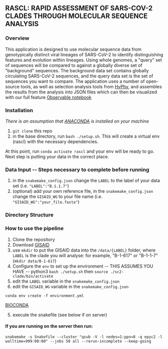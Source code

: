 ## RASCL: RAPID ASSESSMENT OF SARS-COV-2 CLADES THROUGH MOLECULAR SEQUENCE ANALYSIS

### Overview
This application is designed to use molecular sequence data from genotypically distinct viral lineages of SARS-CoV-2 to identify distinguishing features and evolution within lineages.
Using whole genomes, a "query" set of sequences will be compared to against a globally diverse set of "background" sequences. The background data set contains globally circulating SARS-CoV-2 sequences, and the query data set is the set of sequences you want to compare.
The application uses a number of open-source tools, as well as selection analysis tools from [HyPhy](hyphy.org), and assembles the results from the analysis into JSON files which can then be visualized with our full feature [Observable notebook](https://observablehq.com/@aglucaci/sars-cov-2-clades)

### Installation
*There is an assumption that [ANACONDA](https://anaconda.org/) is installed on your machine*

1. `git clone` this repo 
2. in the base directory, run `bash ./setup.sh`. This will create a virtual env (rascl) with the necessary dependencies.

At this point, run `conda activate rascl` and your env will be ready to go. Next step is putting your data in the correct place.

### Data Input -- Steps necessary to complete before running
1. in the `snakemake_config.json` change the `LABEL` to the label of your data set (i.e. `"LABEL":"B.1.1.7"`)
2. (optional) add your own reference file, in the `snakemake_config.json` change the `GISAID_WG` to your file name (i.e. `"GISAID_WG":"your_file.fasta"`) 


### Directory Structure 


### How to use the pipeline
1. Clone the repository
2. Download [GISAID](https://www.gisaid.org/) 
3. use `mkdir` to put the GISAID data into the `/data/{LABEL}` folder, where `LABEL` is the clade you will analyse: for example, "B-1-617" or "B-1-1-7" (`mkdir data/B-1-617`)
4. Configure the `env` to set up the environment -- THIS ASSUMES YOU HAVE -- python3 `bash ./setup.sh` then `source ./sc2-clade/bin/activate` 
5. edit the `LABEL` variable in the `snakemake_config.json`
6. edit the `GISAID_WG` variable in the `snakemake_config.json`

`conda env create -f environment.yml`

[BIOCONDA](https://bioconda.github.io/user/install.html)

5. execute the snakefile (see below if on server) 

#### If you are running on the server then run:
```
snakemake -s Snakefile --cluster "qsub -V -l nodes=1:ppn=8 -q epyc2 -l walltime=999:00:00" --jobs 50 all --rerun-incomplete --keep-going
```


